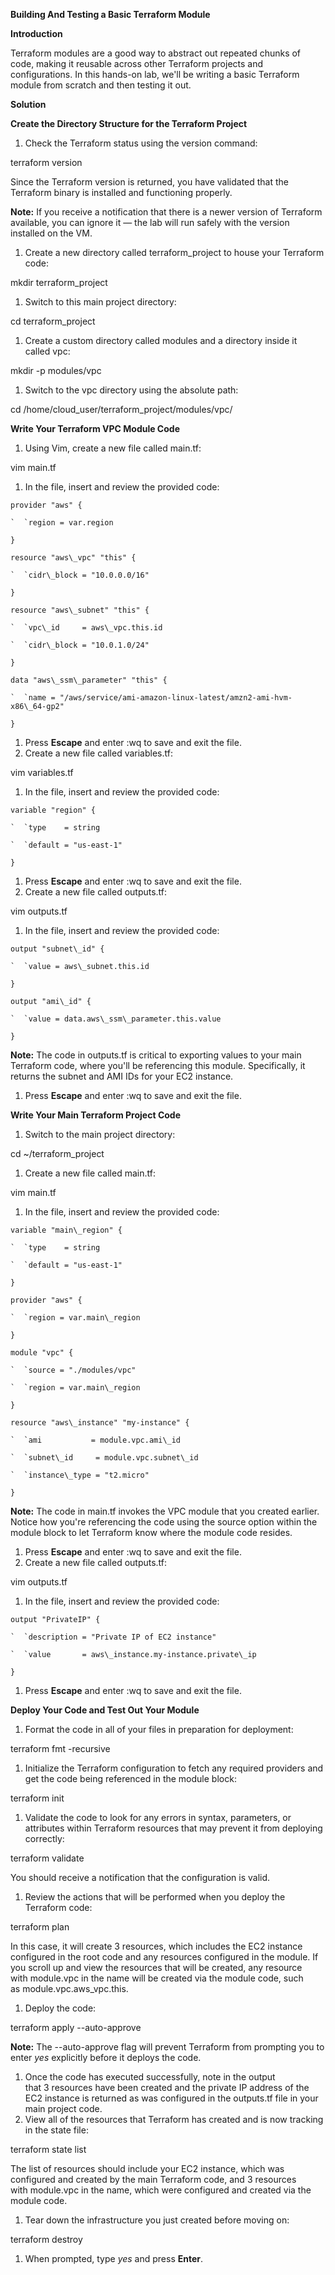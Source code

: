 ﻿**Building And Testing a Basic Terraform Module**
  
**Introduction**

Terraform modules are a good way to abstract out repeated chunks of code, making it reusable across other Terraform projects and configurations. In this hands-on lab, we'll be writing a basic Terraform module from scratch and then testing it out.

**Solution**

**Create the Directory Structure for the Terraform Project**

1. Check the Terraform status using the version command:

terraform version

Since the Terraform version is returned, you have validated that the Terraform binary is installed and functioning properly.

**Note:** If you receive a notification that there is a newer version of Terraform available, you can ignore it — the lab will run safely with the version installed on the VM.

1. Create a new directory called terraform\_project to house your Terraform code:

mkdir terraform\_project

1. Switch to this main project directory:

cd terraform\_project

1. Create a custom directory called modules and a directory inside it called vpc:

mkdir -p modules/vpc

1. Switch to the vpc directory using the absolute path:

cd /home/cloud\_user/terraform\_project/modules/vpc/

**Write Your Terraform VPC Module Code**

1. Using Vim, create a new file called main.tf:

vim main.tf

1. In the file, insert and review the provided code:
~~~
provider "aws" {

`  `region = var.region

}

resource "aws\_vpc" "this" {

`  `cidr\_block = "10.0.0.0/16"

}

resource "aws\_subnet" "this" {

`  `vpc\_id     = aws\_vpc.this.id

`  `cidr\_block = "10.0.1.0/24"

}

data "aws\_ssm\_parameter" "this" {

`  `name = "/aws/service/ami-amazon-linux-latest/amzn2-ami-hvm-x86\_64-gp2"

}
~~~
1. Press **Escape** and enter :wq to save and exit the file.
1. Create a new file called variables.tf:

vim variables.tf

1. In the file, insert and review the provided code:
~~~
variable "region" {

`  `type    = string

`  `default = "us-east-1"

}
~~~
1. Press **Escape** and enter :wq to save and exit the file.
1. Create a new file called outputs.tf:

vim outputs.tf

1. In the file, insert and review the provided code:
~~~
output "subnet\_id" {

`  `value = aws\_subnet.this.id

}

output "ami\_id" {

`  `value = data.aws\_ssm\_parameter.this.value

}
~~~
**Note:** The code in outputs.tf is critical to exporting values to your main Terraform code, where you'll be referencing this module. Specifically, it returns the subnet and AMI IDs for your EC2 instance.

1. Press **Escape** and enter :wq to save and exit the file.

**Write Your Main Terraform Project Code**

1. Switch to the main project directory:

cd ~/terraform\_project

1. Create a new file called main.tf:

vim main.tf

1. In the file, insert and review the provided code:
~~~
variable "main\_region" {

`  `type    = string

`  `default = "us-east-1"

}

provider "aws" {

`  `region = var.main\_region

}

module "vpc" {

`  `source = "./modules/vpc"

`  `region = var.main\_region

}

resource "aws\_instance" "my-instance" {

`  `ami           = module.vpc.ami\_id

`  `subnet\_id     = module.vpc.subnet\_id

`  `instance\_type = "t2.micro"

}
~~~
**Note:** The code in main.tf invokes the VPC module that you created earlier. Notice how you're referencing the code using the source option within the module block to let Terraform know where the module code resides.

1. Press **Escape** and enter :wq to save and exit the file.
1. Create a new file called outputs.tf:

vim outputs.tf

1. In the file, insert and review the provided code:
~~~
output "PrivateIP" {

`  `description = "Private IP of EC2 instance"

`  `value       = aws\_instance.my-instance.private\_ip

}
~~~
1. Press **Escape** and enter :wq to save and exit the file.

**Deploy Your Code and Test Out Your Module**

1. Format the code in all of your files in preparation for deployment:

terraform fmt -recursive

1. Initialize the Terraform configuration to fetch any required providers and get the code being referenced in the module block:

terraform init

1. Validate the code to look for any errors in syntax, parameters, or attributes within Terraform resources that may prevent it from deploying correctly:

terraform validate

You should receive a notification that the configuration is valid.

1. Review the actions that will be performed when you deploy the Terraform code:

terraform plan

In this case, it will create 3 resources, which includes the EC2 instance configured in the root code and any resources configured in the module. If you scroll up and view the resources that will be created, any resource with module.vpc in the name will be created via the module code, such as module.vpc.aws\_vpc.this.

1. Deploy the code:

terraform apply --auto-approve

**Note:** The --auto-approve flag will prevent Terraform from prompting you to enter *yes* explicitly before it deploys the code.

1. Once the code has executed successfully, note in the output that 3 resources have been created and the private IP address of the EC2 instance is returned as was configured in the outputs.tf file in your main project code.
1. View all of the resources that Terraform has created and is now tracking in the state file:

terraform state list

The list of resources should include your EC2 instance, which was configured and created by the main Terraform code, and 3 resources with module.vpc in the name, which were configured and created via the module code.

1. Tear down the infrastructure you just created before moving on:

terraform destroy

1. When prompted, type *yes* and press **Enter**.

